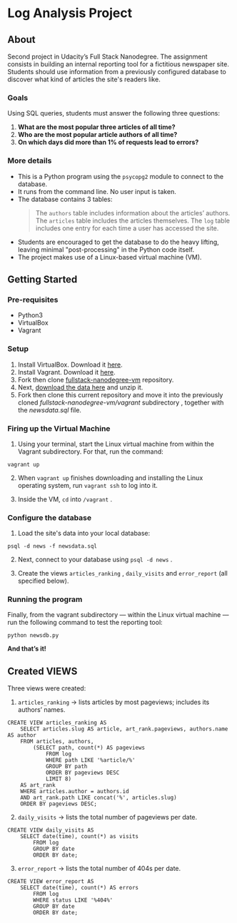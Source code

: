 # Log Analysis Project
## About
Second project in Udacity’s Full Stack Nanodegree. The assignment consists in building an internal reporting tool for a fictitious newspaper site. Students should use information from a previously configured database to discover what kind of articles the site's readers like.

### Goals
Using SQL queries, students must answer the following three questions:
1. **What are the most popular three articles of all time?**
2. **Who are the most popular article authors of all time?**
3. **On which days did more than 1% of requests lead to errors?**


### More details
* This is a Python program using the `psycopg2` module to connect to the database.
* It runs from the command line. No user input is taken.
* The database contains 3 tables: 
	>The `authors` table includes information about the articles’ authors.
	>The `articles` table includes the articles themselves.
	>The `log` table includes one entry for each time a user has accessed the site.
* Students are encouraged to get the database to do the heavy lifting, leaving minimal "post-processing" in the Python code itself.
* The project makes use of a Linux-based virtual machine (VM).


## Getting Started
### Pre-requisites
* Python3
* VirtualBox
* Vagrant


### Setup
1. Install VirtualBox. Download it [here](https://www.virtualbox.org/wiki/Downloads).
2. Install Vagrant. Download it [here](https://www.vagrantup.com/downloads.html).
3. Fork then clone [fullstack-nanodegree-vm](https://github.com/udacity/fullstack-nanodegree-vm) repository.
4. Next, [download the data here](https://d17h27t6h515a5.cloudfront.net/topher/2016/August/57b5f748_newsdata/newsdata.zip) and unzip it.
5. Fork then clone this current repository and move it into the previously cloned _fullstack-nanodegree-vm/vagrant_ subdirectory , together with the _newsdata.sql_ file.


### Firing up the Virtual Machine
1. Using your terminal, start the Linux virtual machine from within the Vagrant subdirectory. For that, run the command:
```
vagrant up
```

2. When `vagrant up` finishes downloading and installing the Linux operating system, run `vagrant ssh` to log into it.

3. Inside the VM, `cd` into `/vagrant` .


### Configure the database
1. Load the site's data into your local database:
```
psql -d news -f newsdata.sql
```

2. Next, connect to your database using `psql -d news` .

1. Create the views `articles_ranking` , `daily_visits`  and  `error_report` (all specified below).


### Running the program
Finally, from the vagrant subdirectory — within the Linux virtual machine — run the following command to test the reporting tool:
```
python newsdb.py
```
 
**And that’s it!**


## Created VIEWS
Three views were created:

1. `articles_ranking` -> lists articles by most pageviews; includes its authors’ names.
```
CREATE VIEW articles_ranking AS
	SELECT articles.slug AS article, art_rank.pageviews, authors.name AS author
	FROM articles, authors, 
		(SELECT path, count(*) AS pageviews
			FROM log
			WHERE path LIKE '%article/%'
			GROUP BY path
			ORDER BY pageviews DESC
			LIMIT 8)
	AS art_rank
	WHERE articles.author = authors.id
	AND art_rank.path LIKE concat('%', articles.slug)
	ORDER BY pageviews DESC;
```


2. `daily_visits` -> lists the total number of pageviews per date.
```
CREATE VIEW daily_visits AS
	SELECT date(time), count(*) as visits
		FROM log
		GROUP BY date
		ORDER BY date;
```


3. `error_report` -> lists the total number of 404s per date.
```
CREATE VIEW error_report AS
	SELECT date(time), count(*) AS errors
		FROM log
		WHERE status LIKE '%404%'
		GROUP BY date
		ORDER BY date;
```
